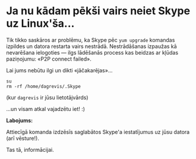 # Ja nu kādam pēkši vairs neiet Skype uz Linux'ša...

Tik tikko saskāros ar problēmu, ka Skype pēc `yum upgrade` komandas izpildes un datora restarta vairs nestrādā. Nestrādāšanas izpaužas kā nevarēšana ielogoties — ilgs lādēšanās process kas beidzas ar kļūdas paziņojumu: «P2P connect failed».

Lai jums nebūtu ilgi un dikti «jāčakarējas»...

    su
    rm -rf /home/dagrevis/.Skype

(kur `dagrevis` ir jūsu lietotājvārds)

...un visam atkal vajadzētu iet! :)

**Labojums:**

Attiecīgā komanda izdzēsīs saglabātos Skype'a iestatījumus uz jūsu datora (arī vēsture!).

Tas tā, informācijai.